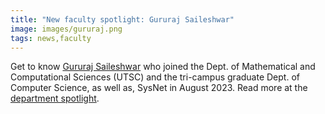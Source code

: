 ```yaml
---
title: "New faculty spotlight: Gururaj Saileshwar"
image: images/gururaj.png
tags: news,faculty
---
```

Get to know [Gururaj Saileshwar](https://gururaj-s.github.io/) who joined the Dept. of Mathematical and Computational Sciences (UTSC) and the tri-campus graduate Dept. of Computer Science, as well as, SysNet in August 2023. Read more at the [department spotlight](https://web.cs.toronto.edu/news-events/news/new-faculty-spotlight-gururaj-saileshwar).

